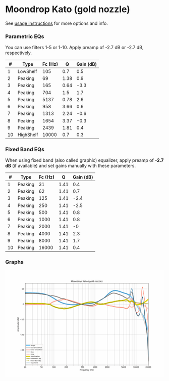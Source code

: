 # Moondrop Kato (gold nozzle)
See [usage instructions](https://github.com/jaakkopasanen/AutoEq#usage) for more options and info.

### Parametric EQs
You can use filters 1-5 or 1-10. Apply preamp of -2.7 dB or -2.7 dB, respectively.

|   # | Type      |   Fc (Hz) |    Q |   Gain (dB) |
|-----|-----------|-----------|------|-------------|
|   1 | LowShelf  |       105 | 0.7  |         0.5 |
|   2 | Peaking   |        69 | 1.38 |         0.9 |
|   3 | Peaking   |       165 | 0.64 |        -3.3 |
|   4 | Peaking   |       704 | 1.5  |         1.7 |
|   5 | Peaking   |      5137 | 0.78 |         2.6 |
|   6 | Peaking   |       958 | 3.66 |         0.6 |
|   7 | Peaking   |      1313 | 2.24 |        -0.6 |
|   8 | Peaking   |      1654 | 3.37 |        -0.3 |
|   9 | Peaking   |      2439 | 1.81 |         0.4 |
|  10 | HighShelf |     10000 | 0.7  |         0.3 |

### Fixed Band EQs
When using fixed band (also called graphic) equalizer, apply preamp of **-2.7 dB** (if available) and set gains manually with these parameters.

|   # | Type    |   Fc (Hz) |    Q |   Gain (dB) |
|-----|---------|-----------|------|-------------|
|   1 | Peaking |        31 | 1.41 |         0.4 |
|   2 | Peaking |        62 | 1.41 |         0.7 |
|   3 | Peaking |       125 | 1.41 |        -2.4 |
|   4 | Peaking |       250 | 1.41 |        -2.5 |
|   5 | Peaking |       500 | 1.41 |         0.8 |
|   6 | Peaking |      1000 | 1.41 |         0.8 |
|   7 | Peaking |      2000 | 1.41 |        -0   |
|   8 | Peaking |      4000 | 1.41 |         2.3 |
|   9 | Peaking |      8000 | 1.41 |         1.7 |
|  10 | Peaking |     16000 | 1.41 |         0.4 |

### Graphs
![](./Moondrop%20Kato%20(gold%20nozzle).png)
